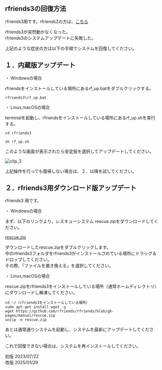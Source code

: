 ## rfriends3の回復方法  
  
rfriends3用です。rfriends2の方は、[こちら](rescue-2.html)  
  
rfriends3が突然動かなくなった。  
rfriends3のシステムアップデートに失敗した。  
  
上記のような症状の方は以下の手順でシステムを回復してください。  
  
## １．内蔵版アップデート  
  
・ Windowsの場合  
  
rfriendsをインストールしている場所にあるrf_up.batをダブルクリックする。  
  
```  
rfriends3\rf_up.bat  
```  
  
・ Linux,macOSの場合  
  
terminalを起動し、rfriendsをインストールしている場所にあるrf_up.shを実行する。  
  
```  
cd rfriends3  
  
sh rf_up.sh  
```  
  
このような画面が表示されたら安定版を選択してアップデートしてください。  
  
![clip_3](https://github.com/user-attachments/assets/bca96006-fe11-4feb-bde5-60be9d1177e1)  
  
上記操作を行っても復帰しない場合は、２．以降を試してください。  
  
  
## ２．rfriends3用ダウンロード版アップデート   
  
rfriends3 用です。  
  
・ Windowsの場合  
   
まず、以下のリンクより、レスキューシステム rescue.zipをダウンロードしてください。  

[rescue.zip](https://github.com/rfriends/rfriends/blob/gh-pages/manual/rescue.zip)
  
ダウンロードしたrescue.zipをダブルクリックします。  
中のrfriends3フォルダをrfriends3がインストールされている場所にドラッグ＆ドロップしてください。  
その際、「ファイルを置き換える」を選択してください。  
  
・ Linux,macOSの場合  
  
rescue.zipをrfriends3をインストールしている場所（通常ホームディレクトリ）にダウンロードし解凍してください。  
  
```  
cd ~/（rfriends3をインストールしている場所）  
sudo apt-get install wget -y   
wget https://github.com/rfriends/rfriends/blob/gh-pages/manual/rescue.zip 
unzip -o rescue.zip  
```  
  
あとは通常通りシステムを起動し、システムを最新にアップデートしてください。  
  
これで回復できない場合は、システムを再インストールしてください。  
  
初版 2023/07/22  
改版 2025/01/29  

